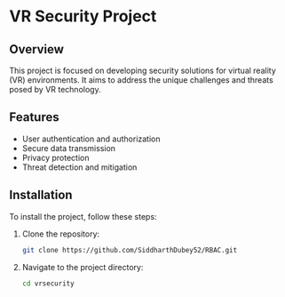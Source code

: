 # VR Security Project

## Overview
This project is focused on developing security solutions for virtual reality (VR) environments. It aims to address the unique challenges and threats posed by VR technology.

## Features
- User authentication and authorization
- Secure data transmission
- Privacy protection
- Threat detection and mitigation

## Installation
To install the project, follow these steps:

1. Clone the repository:
    ```bash
    git clone https://github.com/SiddharthDubey52/RBAC.git
    ```
2. Navigate to the project directory:
    ```bash
    cd vrsecurity

